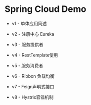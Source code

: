 # Spring Cloud Demo

- v1 - 单体应用简述

- v2 - 注册中心 Eureka

- v3 - 服务提供者

- v4 - RestTemplate使用

- v5 - 服务消费者

- v6 - Ribbon 负载均衡

- v7 - Feign声明式接口

- v8 - Hystrix容错机制